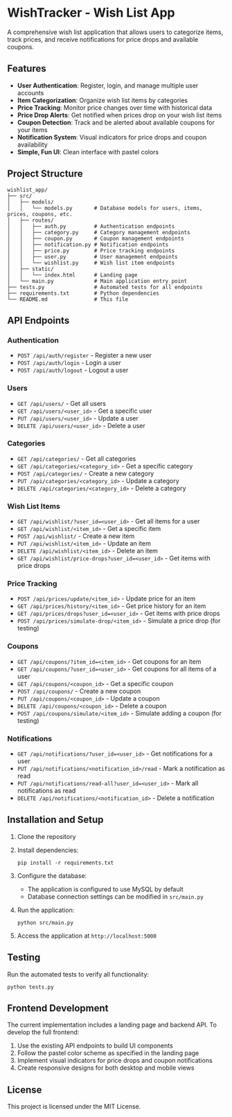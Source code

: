 # WishTracker - Wish List App

A comprehensive wish list application that allows users to categorize items, track prices, and receive notifications for price drops and available coupons.

## Features

- **User Authentication**: Register, login, and manage multiple user accounts
- **Item Categorization**: Organize wish list items by categories
- **Price Tracking**: Monitor price changes over time with historical data
- **Price Drop Alerts**: Get notified when prices drop on your wish list items
- **Coupon Detection**: Track and be alerted about available coupons for your items
- **Notification System**: Visual indicators for price drops and coupon availability
- **Simple, Fun UI**: Clean interface with pastel colors

## Project Structure

```
wishlist_app/
├── src/
│   ├── models/
│   │   └── models.py       # Database models for users, items, prices, coupons, etc.
│   ├── routes/
│   │   ├── auth.py         # Authentication endpoints
│   │   ├── category.py     # Category management endpoints
│   │   ├── coupon.py       # Coupon management endpoints
│   │   ├── notification.py # Notification endpoints
│   │   ├── price.py        # Price tracking endpoints
│   │   ├── user.py         # User management endpoints
│   │   └── wishlist.py     # Wish list item endpoints
│   ├── static/
│   │   └── index.html      # Landing page
│   └── main.py             # Main application entry point
├── tests.py                # Automated tests for all endpoints
├── requirements.txt        # Python dependencies
└── README.md               # This file
```

## API Endpoints

### Authentication
- `POST /api/auth/register` - Register a new user
- `POST /api/auth/login` - Login a user
- `POST /api/auth/logout` - Logout a user

### Users
- `GET /api/users/` - Get all users
- `GET /api/users/<user_id>` - Get a specific user
- `PUT /api/users/<user_id>` - Update a user
- `DELETE /api/users/<user_id>` - Delete a user

### Categories
- `GET /api/categories/` - Get all categories
- `GET /api/categories/<category_id>` - Get a specific category
- `POST /api/categories/` - Create a new category
- `PUT /api/categories/<category_id>` - Update a category
- `DELETE /api/categories/<category_id>` - Delete a category

### Wish List Items
- `GET /api/wishlist/?user_id=<user_id>` - Get all items for a user
- `GET /api/wishlist/<item_id>` - Get a specific item
- `POST /api/wishlist/` - Create a new item
- `PUT /api/wishlist/<item_id>` - Update an item
- `DELETE /api/wishlist/<item_id>` - Delete an item
- `GET /api/wishlist/price-drops?user_id=<user_id>` - Get items with price drops

### Price Tracking
- `POST /api/prices/update/<item_id>` - Update price for an item
- `GET /api/prices/history/<item_id>` - Get price history for an item
- `GET /api/prices/drops?user_id=<user_id>` - Get items with price drops
- `POST /api/prices/simulate-drop/<item_id>` - Simulate a price drop (for testing)

### Coupons
- `GET /api/coupons/?item_id=<item_id>` - Get coupons for an item
- `GET /api/coupons/?user_id=<user_id>` - Get coupons for all items of a user
- `GET /api/coupons/<coupon_id>` - Get a specific coupon
- `POST /api/coupons/` - Create a new coupon
- `PUT /api/coupons/<coupon_id>` - Update a coupon
- `DELETE /api/coupons/<coupon_id>` - Delete a coupon
- `POST /api/coupons/simulate/<item_id>` - Simulate adding a coupon (for testing)

### Notifications
- `GET /api/notifications/?user_id=<user_id>` - Get notifications for a user
- `PUT /api/notifications/<notification_id>/read` - Mark a notification as read
- `PUT /api/notifications/read-all?user_id=<user_id>` - Mark all notifications as read
- `DELETE /api/notifications/<notification_id>` - Delete a notification

## Installation and Setup

1. Clone the repository
2. Install dependencies:
   ```
   pip install -r requirements.txt
   ```
3. Configure the database:
   - The application is configured to use MySQL by default
   - Database connection settings can be modified in `src/main.py`

4. Run the application:
   ```
   python src/main.py
   ```
   
5. Access the application at `http://localhost:5000`

## Testing

Run the automated tests to verify all functionality:

```
python tests.py
```

## Frontend Development

The current implementation includes a landing page and backend API. To develop the full frontend:

1. Use the existing API endpoints to build UI components
2. Follow the pastel color scheme as specified in the landing page
3. Implement visual indicators for price drops and coupon notifications
4. Create responsive designs for both desktop and mobile views

## License

This project is licensed under the MIT License.
